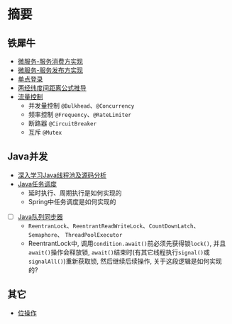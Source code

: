 # 摘要

## 铁犀牛

* [微服务-服务消费方实现](/ironrhino/remoting-consumer.md)  
* [微服务-服务发布方实现](/ironrhino/remoting-provider.md)  
* [单点登录](/ironrhino/single-sign-on.md)  
* [两经纬度间距离公式推导](/ironrhino/distance-formula-of-two-coordinates.md)  
* [流量控制](/ironrhino/throttle.md)
    * 并发量控制 `@Bulkhead`、`@Concurrency`
    * 频率控制 `@Frequency`、`@RateLimiter`
    * 断路器 `@CircuitBreaker`
    * 互斥 `@Mutex`

## Java并发

* [深入学习Java线程池及源码分析](/concurrent/ThreadPoolExecutor.md)  
* [Java任务调度](/concurrent/ScheduledThreadPoolExecutor.md)  
    * 延时执行、周期执行是如何实现的
    * Spring中任务调度是如何实现的
* [ ] [Java队列同步器](/concurrent/AbstractQueuedSynchronizer.md)  
    * `ReentranLock`、`ReentrantReadWriteLock`、`CountDownLatch`、`Semaphore`、 `ThreadPoolExecutor`
    * ReentrantLock中, 调用`condition.await()`前必须先获得锁`lock()`, 并且`await()`操作会释放锁, `await()`结束时(有其它线程执行`signal()`或`signalAll()`)重新获取锁, 然后继续后续操作, 关于这段逻辑是如何实现的?

## 其它
* [位操作](bit-operation.md) 